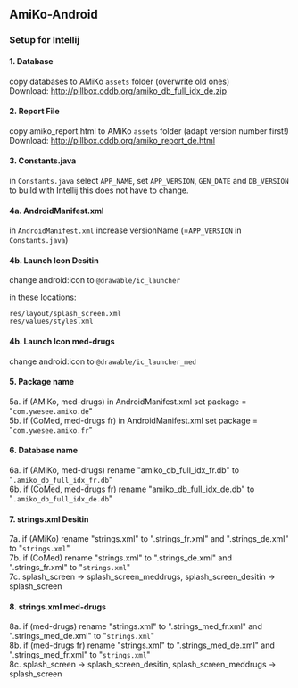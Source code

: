 ## AmiKo-Android

### Setup for Intellij

#### 1. Database
copy databases to AMiKo `assets` folder (overwrite old ones)  
Download: http://pillbox.oddb.org/amiko_db_full_idx_de.zip

#### 2. Report File
copy amiko_report.html to AMiKo `assets` folder (adapt version number first!)  
Download: http://pillbox.oddb.org/amiko_report_de.html

#### 3. Constants.java
in `Constants.java` select `APP_NAME`, set `APP_VERSION`, `GEN_DATE` and `DB_VERSION`  
to build with Intellij this does not have to change.

#### 4a. AndroidManifest.xml
in `AndroidManifest.xml` increase versionName (=`APP_VERSION` in `Constants.java`)

#### 4b. Launch Icon Desitin
change android:icon to `@drawable/ic_launcher`  

in these locations:
```
res/layout/splash_screen.xml  
res/values/styles.xml
```
#### 4b. Launch Icon med-drugs 
change android:icon to `@drawable/ic_launcher_med`

#### 5. Package name
5a. if (AMiKo, med-drugs) in AndroidManifest.xml set package = "`com.ywesee.amiko.de`"  
5b. if (CoMed, med-drugs fr) in AndroidManifest.xml set package = "`com.ywesee.amiko.fr`"

#### 6. Database name
6a. if (AMiKo, med-drugs) rename "amiko_db_full_idx_fr.db" to "`.amiko_db_full_idx_fr.db`"  
6b. if (CoMed, med-drugs fr) rename "amiko_db_full_idx_de.db" to "`.amiko_db_full_idx_de.db`"

#### 7. strings.xml Desitin
7a. if (AMiKo) rename "strings.xml" to ".strings_fr.xml" and ".strings_de.xml" to "`strings.xml`"  
7b. if (CoMed) rename "strings.xml" to ".strings_de.xml" and ".strings_fr.xml" to "`strings.xml`"  
7c. splash_screen -> splash_screen_meddrugs, splash_screen_desitin -> splash_screen

#### 8. strings.xml med-drugs
8a. if (med-drugs) rename "strings.xml" to ".strings_med_fr.xml" and ".strings_med_de.xml" to "`strings.xml`"  
8b. if (med-drugs fr) rename "strings.xml" to ".strings_med_de.xml" and ".strings_med_fr.xml" to "`strings.xml`"  
8c. splash_screen -> splash_screen_desitin, splash_screen_meddrugs -> splash_screen
